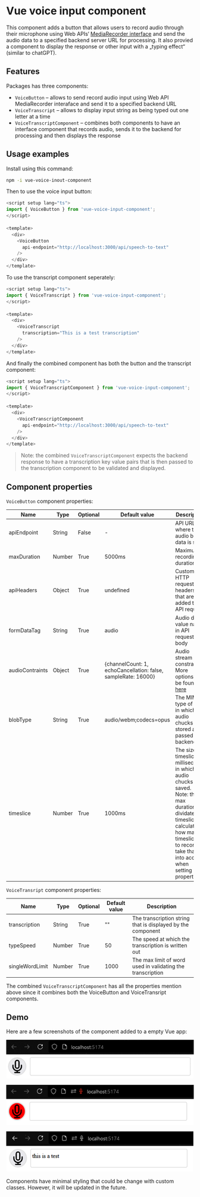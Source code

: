 # Vue voice input component

This component adds a button that allows users to record audio through their microphone using Web APIs‘ [MediaRecorder interface](https://developer.mozilla.org/en-US/docs/Web/API/MediaRecorder) and send the audio data to a specified backend server URL for processing. It also provied a component to display the response or other input with a „typing effect“ (similar to chatGPT).

## Features

Packages has three components:

- `VoiceButton` – allows to send record audio input using Web API MediaRecorder interaface and send it to a specified backend URL
- `VoiceTranscript` – allows to display input string as being typed out one letter at a time
- `VoiceTranscriptComponent` – combines both components to have an interface component that records audio, sends it to the backend for processing and then displays the response

## Usage examples

Install using this command:

```bash
npm -i vue-voice-inout-component
```

Then to use the voice input button:

```javascript
<script setup lang="ts">
import { VoiceButton } from 'vue-voice-input-component';
</script>

<template>
  <div>
    <VoiceButton
      api-endpoint="http://localhost:3000/api/speech-to-text"
    />
  </div>
</template>
```

To use the transcript component seperately:

```javascript
<script setup lang="ts">
import { VoiceTranscript } from 'vue-voice-input-component';
</script>

<template>
  <div>
    <VoiceTranscript
      transcription="This is a test transcription"
    />
  </div>
</template>
```

And finally the combined component has both the button and the transcript component:

```javascript
<script setup lang="ts">
import { VoiceTranscriptComponent } from 'vue-voice-input-component';
</script>

<template>
  <div>
    <VoiceTranscriptComponent
      api-endpoint="http://localhost:3000/api/speech-to-text"
    />
  </div>
</template>
```

> Note: the combined `VoiceTranscriptComponent` expects the backend response to have a transcription key value pairs that is then passed to the transcription component to be validated and  displayed.

## Component properties

`VoiceButton` component properties:

| Name | Type | Optional | Default value | Description |
| -----|------|----------|---------------|-------------|
| apiEndpoint | String | False | - | API URL where the audio binary data is sent |
| maxDuration | Number | True | 5000ms | Maximum recording duration |
| apiHeaders | Object | True | undefined | Custom HTTP request headers that are added to API request |
| formDataTag | String | True | audio | Audio data value name in API request body |
| audioContraints | Object | True | {channelCount: 1, echoCancellation: false, sampleRate: 16000} | Audio stream constraints. More options can be found [here](https://developer.mozilla.org/en-US/docs/Web/API/MediaTrackConstraints#instance_properties_of_audio_tracks) |
| blobType | String | True | audio/webm;codecs=opus | The MIME type of blob in which the audio chucks are stored and passed to backend |
| timeslice | Number | True | 1000ms | The size of timeslices in milliseconds in which the audio chucks are saved. Note: the max duration is dividated by timeslice to calculate how many timeslices to record so take that into account when setting both properties |

`VoiceTransript` component properties:

| Name | Type | Optional | Default value | Description |
| -----|------|----------|---------------|-------------|
| transcription | String | True | "" | The transcription string that is displayed by the component |
| typeSpeed | Number | True | 50 | The speed at which the transcription is written out |
| singleWordLimit | Number | True | 1000 | The max limit of word used in validating the transcription |

The combined `VoiceTranscriptComponent` has all the properties mention above since it combines both the VoiceButton and VoiceTransript components.

## Demo

Here are a few screenshots of the component added to a empty Vue app:

![button when not recording](docs/not-recording.png)

![button when recording](docs/recording.png)

![button and transcript after recording](docs/recorded.png)

Components have minimal styling that could be change with custom classes. However, it will be updated in the future.
